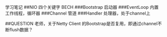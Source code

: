 学习笔记
##NIO 四个关键字 BECH
###Bootstrap 启动器
###EventLoop 内置工作线程，循环器
###Channel 管道
###Handler 处理器，处于channel上

##QUESTION 老师，关于Netty Client 的Bootstrap是否复用，即通过channel不断flush数据？